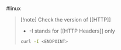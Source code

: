 #linux 

>[!note] Check the version of [[HTTP]]
>- -I stands for [[HTTP Headers]] only
>```bash
>curl -I <ENDPOINT>
>```